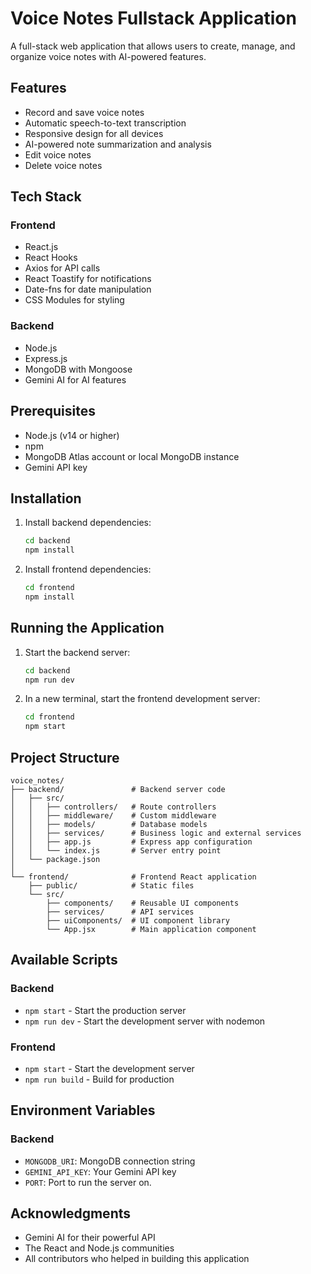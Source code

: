# Voice Notes Fullstack Application

A full-stack web application that allows users to create, manage, and organize voice notes with AI-powered features.

## Features

- Record and save voice notes
- Automatic speech-to-text transcription
- Responsive design for all devices
- AI-powered note summarization and analysis
- Edit voice notes
- Delete voice notes

## Tech Stack

### Frontend
- React.js
- React Hooks
- Axios for API calls
- React Toastify for notifications
- Date-fns for date manipulation
- CSS Modules for styling

### Backend
- Node.js
- Express.js
- MongoDB with Mongoose
- Gemini AI for AI features

## Prerequisites

- Node.js (v14 or higher)
- npm
- MongoDB Atlas account or local MongoDB instance
- Gemini API key

## Installation

1. Install backend dependencies:
   ```bash
   cd backend
   npm install
   ```

2. Install frontend dependencies:
   ```bash
   cd frontend
   npm install
   ```

## Running the Application

1. Start the backend server:
   ```bash
   cd backend
   npm run dev
   ```

2. In a new terminal, start the frontend development server:
   ```bash
   cd frontend
   npm start
   ```

## Project Structure

```
voice_notes/
├── backend/               # Backend server code
│   ├── src/
│   │   ├── controllers/   # Route controllers
│   │   ├── middleware/    # Custom middleware
│   │   ├── models/        # Database models
│   │   ├── services/      # Business logic and external services
│   │   ├── app.js         # Express app configuration
│   │   └── index.js       # Server entry point
│   └── package.json
│
└── frontend/              # Frontend React application
    ├── public/            # Static files
    └── src/
        ├── components/    # Reusable UI components
        ├── services/      # API services
        ├── uiComponents/  # UI component library
        └── App.jsx        # Main application component
```

## Available Scripts

### Backend
- `npm start` - Start the production server
- `npm run dev` - Start the development server with nodemon

### Frontend
- `npm start` - Start the development server
- `npm run build` - Build for production

## Environment Variables

### Backend
- `MONGODB_URI`: MongoDB connection string
- `GEMINI_API_KEY`: Your Gemini API key
- `PORT`: Port to run the server on.

## Acknowledgments

- Gemini AI for their powerful API
- The React and Node.js communities
- All contributors who helped in building this application
